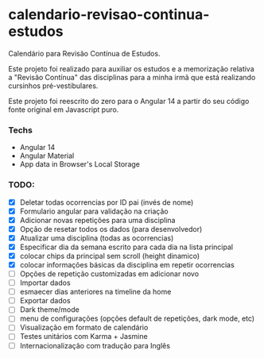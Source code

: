# calendario-revisao-continua-estudos
Calendário para Revisão Contínua de Estudos.

Este projeto foi realizado para auxiliar os estudos e a memorização relativa a "Revisão Contínua" das disciplinas para a minha irmã que está realizando cursinhos pré-vestibulares.

Este projeto foi reescrito do zero para o Angular 14 a partir do seu código fonte original em Javascript puro.

### Techs
* Angular 14
* Angular Material
* App data in Browser's Local Storage

### TODO:
- [x] Deletar todas ocorrencias por ID pai (invés de nome)
- [x] Formulario angular para validação na criação
- [x] Adicionar novas repetições para uma disciplina
- [x] Opção de resetar todos os dados (para desenvolvedor)
- [x] Atualizar uma disciplina (todas as ocorrencias)
- [x] Especificar dia da semana escrito para cada dia na lista principal
- [x] colocar chips da principal sem scroll (height dinamico)
- [x] colocar informações básicas da disciplina em repetir ocorrencias
- [ ] Opções de repetição customizadas em adicionar novo
- [ ] Importar dados
- [ ] esmaecer dias anteriores na timeline da home
- [ ] Exportar dados
- [ ] Dark theme/mode
- [ ] menu de configurações (opções default de repetições, dark mode, etc)
- [ ] Visualização em formato de calendário
- [ ] Testes unitários com Karma + Jasmine
- [ ] Internacionalização com tradução para Inglês